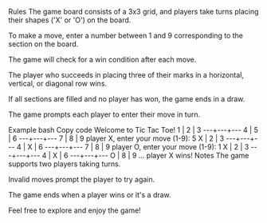 Rules
The game board consists of a 3x3 grid, and players take turns placing their shapes ('X' or 'O') on the board.

To make a move, enter a number between 1 and 9 corresponding to the section on the board.

The game will check for a win condition after each move.

The player who succeeds in placing three of their marks in a horizontal, vertical, or diagonal row wins.

If all sections are filled and no player has won, the game ends in a draw.

The game prompts each player to enter their move in turn.

Example
bash
Copy code
Welcome to Tic Tac Toe!
 1 | 2 | 3 
---+---+---
 4 | 5 | 6 
---+---+---
 7 | 8 | 9 
player X, enter your move (1-9): 5
 X | 2 | 3 
---+---+---
 4 | X | 6 
---+---+---
 7 | 8 | 9 
player O, enter your move (1-9): 1
 X | 2 | 3 
---+---+---
 4 | X | 6 
---+---+---
 O | 8 | 9 
...
player X wins!
Notes
The game supports two players taking turns.

Invalid moves prompt the player to try again.

The game ends when a player wins or it's a draw.

Feel free to explore and enjoy the game!
